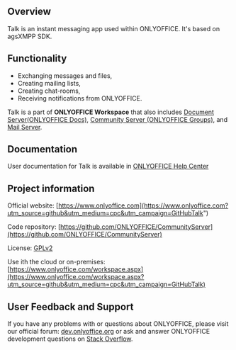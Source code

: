 ## Overview

Talk is an instant messaging app used within ONLYOFFICE. It's based on agsXMPP SDK. 

## Functionality

* Exchanging messages and files,
* Creating mailing lists,
* Creating chat-rooms,
* Receiving notifications from ONLYOFFICE.

Talk is a part of **ONLYOFFICE Workspace** that also includes [Document Server(ONLYOFFICE Docs)](https://github.com/ONLYOFFICE/DocumentServer), [Community Server (ONLYOFFICE Groups)](https://github.com/ONLYOFFICE/CommunityServer), and [Mail Server](https://github.com/ONLYOFFICE/Docker-MailServer). 

## Documentation

User documentation for Talk is available in [ONLYOFFICE Help Center](https://helpcenter.onlyoffice.com/gettingstarted/talk.aspx)

## Project information

Official website: [https://www.onlyoffice.com](https://www.onlyoffice.com?utm_source=github&utm_medium=cpc&utm_campaign=GitHubTalk")

Code repository: [https://github.com/ONLYOFFICE/CommunityServer](https://github.com/ONLYOFFICE/CommunityServer)

License: [GPLv2](https://www.gnu.org/licenses/old-licenses/gpl-2.0.en.html)

Use ith the cloud or on-premises: [https://www.onlyoffice.com/workspace.aspx](https://www.onlyoffice.com/workspace.aspx?utm_source=github&utm_medium=cpc&utm_campaign=GitHubTalk)

## User Feedback and Support

If you have any problems with or questions about ONLYOFFICE, please visit our official forum: [dev.onlyoffice.org][1] or ask and answer ONLYOFFICE development questions on [Stack Overflow][2].

  [1]: http://dev.onlyoffice.org
  [2]: http://stackoverflow.com/questions/tagged/onlyoffice
